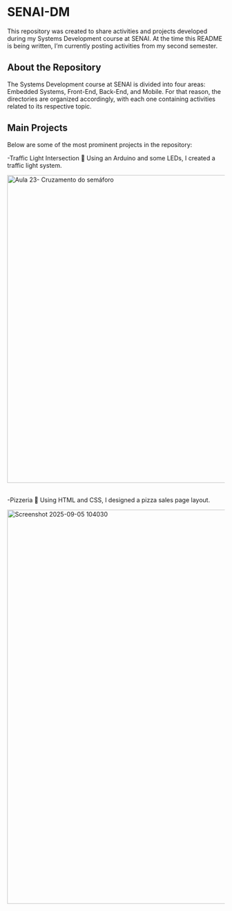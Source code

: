 # SENAI-DM

This repository was created to share activities and projects developed during my Systems Development course at SENAI.
At the time this README is being written, I’m currently posting activities from my second semester.

## About the Repository

The Systems Development course at SENAI is divided into four areas: Embedded Systems, Front-End, Back-End, and Mobile.
For that reason, the directories are organized accordingly, with each one containing activities related to its respective topic.

## Main Projects

Below are some of the most prominent projects in the repository:

-Traffic Light Intersection 🚦
Using an Arduino and some LEDs, I created a traffic light system.




<img width="1706" height="713" alt="Aula 23- Cruzamento do semáforo " src="https://github.com/user-attachments/assets/e70467e8-405c-43c3-9b04-f9ddcdaadf07" />

<br>
<br>

-Pizzeria 🍕
Using HTML and CSS, I designed a pizza sales page layout.



<img width="1877" height="913" alt="Screenshot 2025-09-05 104030" src="https://github.com/user-attachments/assets/32a39392-8885-403a-83bc-2ef6e016c17d" />






